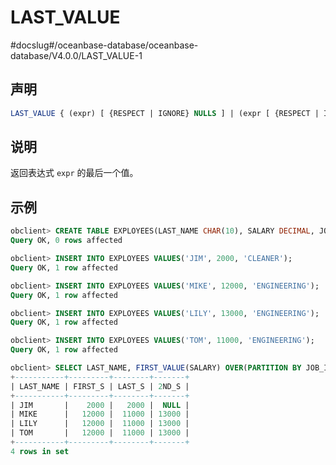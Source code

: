 LAST_VALUE 
===============================
#docslug#/oceanbase-database/oceanbase-database/V4.0.0/LAST_VALUE-1


声明 
-----------------------

```sql
LAST_VALUE { (expr) [ {RESPECT | IGNORE} NULLS ] | (expr [ {RESPECT | IGNORE} NULLS ])} OVER (analytic_clause)
```



说明 
-----------------------

返回表达式 `expr` 的最后一个值。

示例 
-----------------------

```sql
obclient> CREATE TABLE EXPLOYEES(LAST_NAME CHAR(10), SALARY DECIMAL, JOB_ID CHAR(32));
Query OK, 0 rows affected 

obclient> INSERT INTO EXPLOYEES VALUES('JIM', 2000, 'CLEANER');
Query OK, 1 row affected 

obclient> INSERT INTO EXPLOYEES VALUES('MIKE', 12000, 'ENGINEERING');
Query OK, 1 row affected 

obclient> INSERT INTO EXPLOYEES VALUES('LILY', 13000, 'ENGINEERING');
Query OK, 1 row affected 

obclient> INSERT INTO EXPLOYEES VALUES('TOM', 11000, 'ENGINEERING');
Query OK, 1 row affected 

obclient> SELECT LAST_NAME, FIRST_VALUE(SALARY) OVER(PARTITION BY JOB_ID) FIRST_S, LAST_VALUE(SALARY) OVER(PARTITION BY JOB_ID) LAST_S, NTH_VALUE(SALARY,2) OVER(PARTITION BY JOB_ID) 2ND_S FROM EXPLOYEES;
+-----------+---------+--------+-------+
| LAST_NAME | FIRST_S | LAST_S | 2ND_S |
+-----------+---------+--------+-------+
| JIM       |    2000 |   2000 |  NULL |
| MIKE      |   12000 |  11000 | 13000 |
| LILY      |   12000 |  11000 | 13000 |
| TOM       |   12000 |  11000 | 13000 |
+-----------+---------+--------+-------+
4 rows in set 
```


